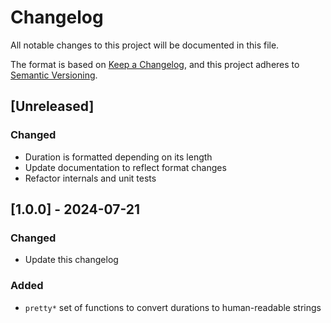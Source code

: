 # Changelog

All notable changes to this project will be documented in this file.

The format is based on [Keep a Changelog](https://keepachangelog.com/en/1.0.0/),
and this project adheres to [Semantic Versioning](https://semver.org/spec/v2.0.0.html).

## [Unreleased]
### Changed
- Duration is formatted depending on its length 
- Update documentation to reflect format changes
- Refactor internals and unit tests

## [1.0.0] - 2024-07-21
### Changed
- Update this changelog

### Added
- `pretty*` set of functions to convert durations to human-readable strings
